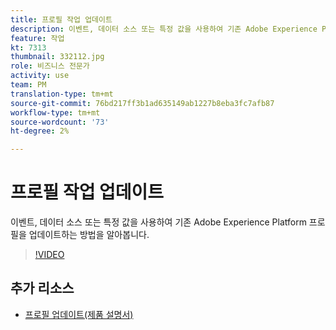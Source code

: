 ```yaml
---
title: 프로필 작업 업데이트
description: 이벤트, 데이터 소스 또는 특정 값을 사용하여 기존 Adobe Experience Platform 프로필을 업데이트하는 방법을 알아봅니다.
feature: 작업
kt: 7313
thumbnail: 332112.jpg
role: 비즈니스 전문가
activity: use
team: PM
translation-type: tm+mt
source-git-commit: 76bd217ff3b1ad635149ab1227b8eba3fc7afb87
workflow-type: tm+mt
source-wordcount: '73'
ht-degree: 2%

---
```



# 프로필 작업 업데이트

이벤트, 데이터 소스 또는 특정 값을 사용하여 기존 Adobe Experience Platform 프로필을 업데이트하는 방법을 알아봅니다.

>[!VIDEO](https://video.tv.adobe.com/v/332112?quality=12)

## 추가 리소스

* [프로필 업데이트(제품 설명서)](https://experienceleague.adobe.com/docs/journeys/using/building-journeys/about-journey-building/action-activities/update-profiles.html?lang=en#important-notes)
